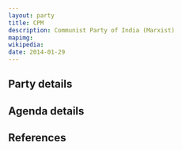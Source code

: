 ```yaml
---
layout: party
title: CPM
description: Communist Party of India (Marxist)
mapimg: 
wikipedia: 
date: 2014-01-29
---
```

## Party details


## Agenda details


## References
